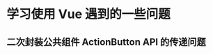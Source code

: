 <!--
 * @Description:  学习使用 Vue 遇到的一些问题
 * @Date: 2022-08-23 16:03:30
-->

# 学习使用 Vue 遇到的一些问题

## 二次封装公共组件 ActionButton API 的传递问题
